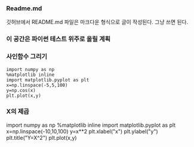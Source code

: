 ### Readme.md
깃허브에서 README.md 파일은 마크다운 형식으로 글이 작성된다. 그냥 쓰면 된다.

### 이 공간은 파이썬 테스트 위주로 올릴 계획

### 사인함수 그리기
```
import numpy as np
%matplotlib inline
import matplotlib.pyplot as plt
x=np.linspace(-5,5,100)
y=np.cos(x)
plt.plot(x,y)
```

### X의 제곱 

import numpy as np
%matplotlib inline
import matplotlib.pyplot as plt
x=np.linspace(-10,10,100)
y=x**2
plt.xlabel("x")
plt.ylabel("y")
plt.title("Y=X^2")
plt.plot(x,y)
